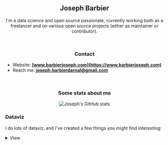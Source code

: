 <div align="center">

## Joseph Barbier

I'm a data science and open source passionate, currently working both as a freelancer and on various open source projects (either as maintainer or contributor).

<br>

### Contact

</div>

- Website: **[www.barbierjoseph.com](https://www.barbierjoseph.com)**
- Reach me: **joseph.barbierdarnal@gmail.com** 

<div align="center">

<br>

### Some stats about me


<img alt="Joseph's GitHub stats" src="https://github-readme-stats.vercel.app/api?username=JosephBARBIERDARNAL&show_icons=true&theme=tokyonight" />

</div>

### Dataviz

I do lots of dataviz, and I've created a few things you might find interesting:

<details>
   <summary>View</summary>

   ![Evolution of unemployment](https://github.com/JosephBARBIERDARNAL/static/blob/main/graph/linechart-unemployment-world/unemployment_linecharts.png?raw=true)

   ![CO2 consumption in Europe](https://github.com/JosephBARBIERDARNAL/static/blob/main/graph/map-co2-consumption-europe/image.png?raw=true)

   ![Earthquakes around the world](https://github.com/JosephBARBIERDARNAL/static/blob/main/graph/map-earthquakes-world/image.png?raw=true)

</details>